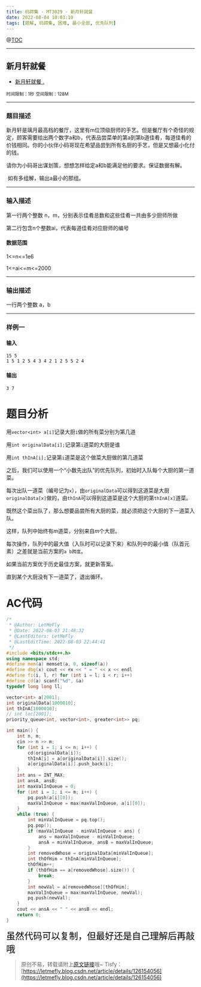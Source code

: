 ```yaml
---
title: 码蹄集 - MT3029 - 新月轩就餐
date: 2022-08-04 10:03:10
tags: [题解, 码蹄集, 困难, 最小全部, 优先队列]
---
```


@[TOC](传送门)


---


## 新月轩就餐

+ <a href="https://matiji.net/exam/brushquestion/29/3846/4C6668FEB8CFD6520DE73B365B31D1A4"> 新月轩就餐 </a> <a href="https://matiji.net/exam/dohomework/1405/5">.</a>

<small>时间限制：1秒</small>
<small>空间限制：128M</small>



---



### 题目描述

新月轩是璃月最高档的餐厅，这里有m位顶级厨师的手艺。但是餐厅有个奇怪的规定，顾客需要给出两个数字a和b，代表品尝菜单的第a到第b道佳肴，每道佳肴的价钱相同。你的小伙伴小码哥现在希望品尝到所有名厨的手艺，但是又想最小化付的钱。

​ 请你为小码哥出谋划策，想想怎样给定a和b能满足他的要求。保证数据有解。

​ 如有多组解，输出a最小的那组。


---

### 输入描述

第一行两个整数 n，m，分别表示佳肴总数和这些佳肴一共由多少厨师所做

第二行包含n个整数ai，代表每道佳肴对应厨师的编号


#### 数据范围

1<=n<=1e6

1<=ai<=m<=2000

---


### 输出描述


一行两个整数 a，b



---


### 样例一

#### 输入

```
15 5
1 5 1 2 5 4 3 4 2 1 2 5 5 2 4
```

#### 输出

```
3 7 
```




# 题目分析

用```vector<int> a[i]```记录大厨```i```做的所有菜分别为第几道

用```int originalData[i];```记录第```i```道菜的大厨是谁

用```int thInA[i];```记录第```i```道菜是这个做菜大厨做的第几道菜

之后，我们可以使用一个“小数先出队”的优先队列，初始时入队每个大厨的第一道菜。

每次出队一道菜（编号记为```x```），由```originalData```可以得到这道菜是大厨```originalData[x]```做的，由```thInA```可以得到这道菜是这个大厨的第```thInA[x]```道菜。

既然这个菜出队了，那么想要品尝所有大厨的菜，就必须把这个大厨的下一道菜入队。

这样，队列中始终有$m$道菜，分别来自$m$个大厨。

每次操作，队列中的最大值（入队时可以记录下来）和队列中的最小值（队首元素）之差就是当前方案的```a b跨度```。

如果当前方案优于历史最佳方案，就更新答案。

直到某个大厨没有下一道菜了，退出循环。


# AC代码

```cpp
/*
 * @Author: LetMeFly
 * @Date: 2022-08-03 21:48:32
 * @LastEditors: LetMeFly
 * @LastEditTime: 2022-08-03 22:44:41
 */
#include <bits/stdc++.h>
using namespace std;
#define mem(a) memset(a, 0, sizeof(a))
#define dbg(x) cout << #x << " = " << x << endl
#define fi(i, l, r) for (int i = l; i < r; i++)
#define cd(a) scanf("%d", &a)
typedef long long ll;

vector<int> a[2001];
int originalData[1000010];
int thInA[1000010];
// int loc[2001];
priority_queue<int, vector<int>, greater<int>> pq;

int main() {
    int n, m;
    cin >> n >> m;
    for (int i = 1; i <= n; i++) {
        cd(originalData[i]);
        thInA[i] = a[originalData[i]].size();
        a[originalData[i]].push_back(i);
    }
    int ans = INT_MAX;
    int ansA, ansB;
    int maxValInQueue = 0;
    for (int i = 1; i <= m; i++) {
        pq.push(a[i][0]);
        maxValInQueue = max(maxValInQueue, a[i][0]);
    }
    while (true) {
        int minValInQueue = pq.top();
        pq.pop();
        if (maxValInQueue - minValInQueue < ans) {
            ans = maxValInQueue - minValInQueue;
            ansA = minValInQueue, ansB = maxValInQueue;
        }
        int removedWhose = originalData[minValInQueue];
        int thOfHim = thInA[minValInQueue];
        thOfHim++;
        if (thOfHim == a[removedWhose].size()) {
            break;
        }
        int newVal = a[removedWhose][thOfHim];
        maxValInQueue = max(maxValInQueue, newVal);
        pq.push(newVal);
    }
    cout << ansA << " " << ansB << endl;
    return 0;
}
```


<font color="black" face="楷体" size="5px">虽然代码可以复制，但最好还是自己理解后再敲哦</font>

<!-- <font color="black" face="楷体" size="5px">每周提前更新菁英班周赛题解，点关注，不迷路</font> -->

> 原创不易，转载请附上[原文链接](https://blog.letmefly.xyz/2022/08/04/MaTiJi%20-%20MT3029%20-%20%E6%96%B0%E6%9C%88%E8%BD%A9%E5%B0%B1%E9%A4%90/)哦~
> Tisfy：[https://letmefly.blog.csdn.net/article/details/126154056](https://letmefly.blog.csdn.net/article/details/126154056)